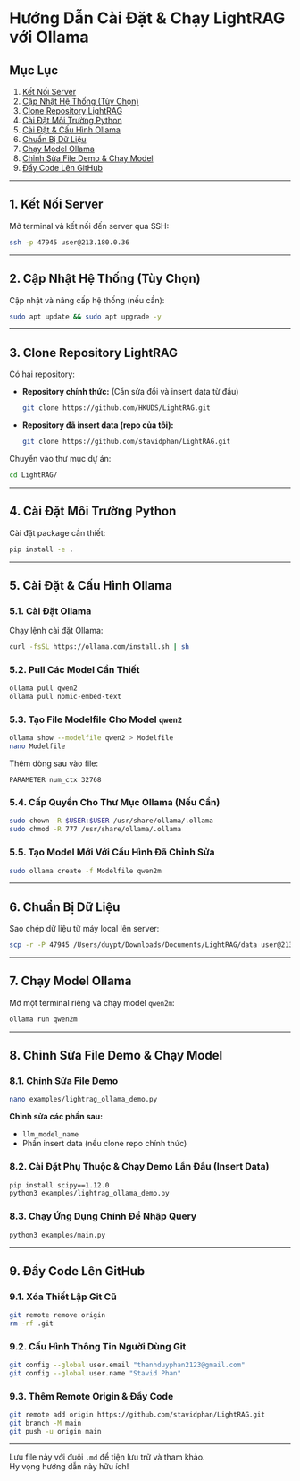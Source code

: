 # Hướng Dẫn Cài Đặt & Chạy LightRAG với Ollama

## Mục Lục
1. [Kết Nối Server](#1-kết-nối-server)
2. [Cập Nhật Hệ Thống (Tùy Chọn)](#2-cập-nhật-hệ-thống-tùy-chọn)
3. [Clone Repository LightRAG](#3-clone-repository-lightrag)
4. [Cài Đặt Môi Trường Python](#4-cài-đặt-môi-trường-python)
5. [Cài Đặt & Cấu Hình Ollama](#5-cài-đặt--cấu-hình-ollama)
6. [Chuẩn Bị Dữ Liệu](#6-chuẩn-bị-dữ-liệu)
7. [Chạy Model Ollama](#7-chạy-model-ollama)
8. [Chỉnh Sửa File Demo & Chạy Model](#8-chỉnh-sửa-file-demo--chạy-model)
9. [Đẩy Code Lên GitHub](#9-đẩy-code-lên-github)

---

## 1. Kết Nối Server
Mở terminal và kết nối đến server qua SSH:
```bash
ssh -p 47945 user@213.180.0.36
```

---

## 2. Cập Nhật Hệ Thống (Tùy Chọn)
Cập nhật và nâng cấp hệ thống (nếu cần):
```bash
sudo apt update && sudo apt upgrade -y
```

---

## 3. Clone Repository LightRAG
Có hai repository:
- **Repository chính thức:** (Cần sửa đổi và insert data từ đầu)
  ```bash
  git clone https://github.com/HKUDS/LightRAG.git
  ```
- **Repository đã insert data (repo của tôi):**
  ```bash
  git clone https://github.com/stavidphan/LightRAG.git
  ```

Chuyển vào thư mục dự án:
```bash
cd LightRAG/
```

---

## 4. Cài Đặt Môi Trường Python
Cài đặt package cần thiết:
```bash
pip install -e .
```

---

## 5. Cài Đặt & Cấu Hình Ollama

### 5.1. Cài Đặt Ollama
Chạy lệnh cài đặt Ollama:
```bash
curl -fsSL https://ollama.com/install.sh | sh
```

### 5.2. Pull Các Model Cần Thiết
```bash
ollama pull qwen2
ollama pull nomic-embed-text
```

### 5.3. Tạo File Modelfile Cho Model `qwen2`
```bash
ollama show --modelfile qwen2 > Modelfile
nano Modelfile
```
Thêm dòng sau vào file:
```
PARAMETER num_ctx 32768
```

### 5.4. Cấp Quyền Cho Thư Mục Ollama (Nếu Cần)
```bash
sudo chown -R $USER:$USER /usr/share/ollama/.ollama
sudo chmod -R 777 /usr/share/ollama/.ollama
```

### 5.5. Tạo Model Mới Với Cấu Hình Đã Chỉnh Sửa
```bash
sudo ollama create -f Modelfile qwen2m
```

---

## 6. Chuẩn Bị Dữ Liệu
Sao chép dữ liệu từ máy local lên server:
```bash
scp -r -P 47945 /Users/duypt/Downloads/Documents/LightRAG/data user@213.180.0.36:./LightRAG
```

---

## 7. Chạy Model Ollama
Mở một terminal riêng và chạy model `qwen2m`:
```bash
ollama run qwen2m
```

---

## 8. Chỉnh Sửa File Demo & Chạy Model

### 8.1. Chỉnh Sửa File Demo
```bash
nano examples/lightrag_ollama_demo.py
```
**Chỉnh sửa các phần sau:**
- `llm_model_name`
- Phần insert data (nếu clone repo chính thức)

### 8.2. Cài Đặt Phụ Thuộc & Chạy Demo Lần Đầu (Insert Data)
```bash
pip install scipy==1.12.0
python3 examples/lightrag_ollama_demo.py
```

### 8.3. Chạy Ứng Dụng Chính Để Nhập Query
```bash
python3 examples/main.py
```

---

## 9. Đẩy Code Lên GitHub

### 9.1. Xóa Thiết Lập Git Cũ
```bash
git remote remove origin
rm -rf .git
```

### 9.2. Cấu Hình Thông Tin Người Dùng Git
```bash
git config --global user.email "thanhduyphan2123@gmail.com"
git config --global user.name "Stavid Phan"
```

### 9.3. Thêm Remote Origin & Đẩy Code
```bash
git remote add origin https://github.com/stavidphan/LightRAG.git
git branch -M main
git push -u origin main
```

---

Lưu file này với đuôi `.md` để tiện lưu trữ và tham khảo.  
Hy vọng hướng dẫn này hữu ích!
